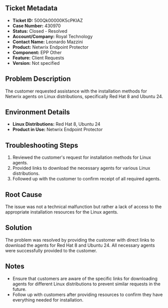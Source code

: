 ## Ticket Metadata
- **Ticket ID:** 500Qk00000K5cPKIAZ
- **Case Number:** 430970
- **Status:** Closed - Resolved
- **Account/Company:** Royal Technology
- **Contact Name:** Leonardo Mazzini
- **Product:** Netwrix Endpoint Protector
- **Component:** EPP Other
- **Feature:** Client Requests
- **Version:** Not specified

## Problem Description
The customer requested assistance with the installation methods for Netwrix agents on Linux distributions, specifically Red Hat 8 and Ubuntu 24.

## Environment Details
- **Linux Distributions:** Red Hat 8, Ubuntu 24
- **Product in Use:** Netwrix Endpoint Protector

## Troubleshooting Steps
1. Reviewed the customer's request for installation methods for Linux agents.
2. Provided links to download the necessary agents for various Linux distributions.
3. Followed up with the customer to confirm receipt of all required agents.

## Root Cause
The issue was not a technical malfunction but rather a lack of access to the appropriate installation resources for the Linux agents.

## Solution
The problem was resolved by providing the customer with direct links to download the agents for Red Hat 8 and Ubuntu 24. All necessary agents were successfully provided to the customer.

## Notes
- Ensure that customers are aware of the specific links for downloading agents for different Linux distributions to prevent similar requests in the future.
- Follow up with customers after providing resources to confirm they have everything needed for installation.